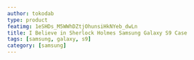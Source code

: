 ```yaml
---
author: tokodab
type: product
featimg: 1eSHDs_M5WWhDZtjOhunsiHkNYeb_dwLn
title: I Believe in Sherlock Holmes Samsung Galaxy S9 Case
tags: [samsung, galaxy, s9]
category: [samsung]
---
```

